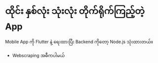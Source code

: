 # ထိုင်း နှစ်လုံး သုံးလုံး တိုက်ရိုက်ကြည့်တဲ့ App
Mobile App ကို Flutter နဲ့ ရေးထားပြီး Backend ကိုတော့ Node.js သုံးထားတယ်။
- Webscraping အဓီကပါမယ်

